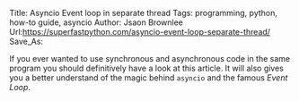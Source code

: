 Title: Asyncio Event loop in separate thread
Tags: programming, python, how-to guide, asyncio
Author: Jsaon Brownlee
Url:https://superfastpython.com/asyncio-event-loop-separate-thread/
Save_As:

If you ever wanted to use synchronous and asynchronous code in the same program you should definitively have a look at this article.
It will also gives you a better understand of the magic behind `asyncio` and the famous _Event Loop_.
